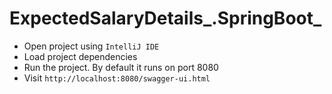 # ExpectedSalaryDetails_.SpringBoot_



* Open project using  `IntelliJ IDE`
* Load project dependencies
* Run the project. By default it runs on port 8080
* Visit `http://localhost:8080/swagger-ui.html`